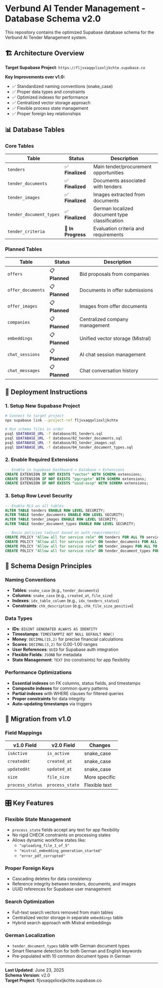 # Verbund AI Tender Management - Database Schema v2.0

This repository contains the optimized Supabase database schema for the Verbund AI Tender Management system.

## 🏗️ **Architecture Overview**

**Target Supabase Project**: `https://fljvxaqqxlioxljkchte.supabase.co`

**Key Improvements over v1.0:**
- ✅ Standardized naming conventions (snake_case)
- ✅ Proper data types and constraints
- ✅ Optimized indexes for performance
- ✅ Centralized vector storage approach
- ✅ Flexible process state management
- ✅ Proper foreign key relationships

## 📊 **Database Tables**

### **Core Tables**

| Table | Status | Description |
|-------|--------|-------------|
| `tenders` | ✅ **Finalized** | Main tender/procurement opportunities |
| `tender_documents` | ✅ **Finalized** | Documents associated with tenders |
| `tender_images` | ✅ **Finalized** | Images extracted from documents |
| `tender_document_types` | ✅ **Finalized** | German localized document type classification |
| `tender_criteria` | 🔄 **In Progress** | Evaluation criteria and requirements |

### **Planned Tables**

| Table | Status | Description |
|-------|--------|-------------|
| `offers` | 📋 **Planned** | Bid proposals from companies |
| `offer_documents` | 📋 **Planned** | Documents in offer submissions |
| `offer_images` | 📋 **Planned** | Images from offer documents |
| `companies` | 📋 **Planned** | Centralized company management |
| `embeddings` | 📋 **Planned** | Unified vector storage (Mistral) |
| `chat_sessions` | 📋 **Planned** | AI chat session management |
| `chat_messages` | 📋 **Planned** | Chat conversation history |

## 🚀 **Deployment Instructions**

### **1. Setup New Supabase Project**

```bash
# Connect to target project
npx supabase link --project-ref fljvxaqqxlioxljkchte

# Run schema files in order
psql $DATABASE_URL -f database/01_tenders.sql
psql $DATABASE_URL -f database/02_tender_documents.sql
psql $DATABASE_URL -f database/03_tender_images.sql
psql $DATABASE_URL -f database/04_tender_document_types.sql
```

### **2. Enable Required Extensions**

```sql
-- Enable in Supabase Dashboard > Database > Extensions
CREATE EXTENSION IF NOT EXISTS "vector" WITH SCHEMA extensions;
CREATE EXTENSION IF NOT EXISTS "pgcrypto" WITH SCHEMA extensions;
CREATE EXTENSION IF NOT EXISTS "uuid-ossp" WITH SCHEMA extensions;
```

### **3. Setup Row Level Security**

```sql
-- Enable RLS on all tables
ALTER TABLE tenders ENABLE ROW LEVEL SECURITY;
ALTER TABLE tender_documents ENABLE ROW LEVEL SECURITY;
ALTER TABLE tender_images ENABLE ROW LEVEL SECURITY;
ALTER TABLE tender_document_types ENABLE ROW LEVEL SECURITY;

-- Basic policies (adjust based on auth requirements)
CREATE POLICY "Allow all for service role" ON tenders FOR ALL TO service_role USING (true);
CREATE POLICY "Allow all for service role" ON tender_documents FOR ALL TO service_role USING (true);
CREATE POLICY "Allow all for service role" ON tender_images FOR ALL TO service_role USING (true);
CREATE POLICY "Allow all for service role" ON tender_document_types FOR ALL TO service_role USING (true);
```

## 🔧 **Schema Design Principles**

### **Naming Conventions**
- **Tables**: `snake_case` (e.g., `tender_documents`)
- **Columns**: `snake_case` (e.g., `created_at`, `file_size`)
- **Indexes**: `idx_table_column` (e.g., `idx_tenders_status`)
- **Constraints**: `chk_description` (e.g., `chk_file_size_positive`)

### **Data Types**
- **IDs**: `BIGINT GENERATED ALWAYS AS IDENTITY`
- **Timestamps**: `TIMESTAMPTZ NOT NULL DEFAULT NOW()`
- **Money**: `DECIMAL(15,2)` for precise financial calculations
- **Scores**: `DECIMAL(3,2)` for 0.00-1.00 ranges
- **User References**: `UUID` for Supabase auth integration
- **Flexible Fields**: `JSONB` for metadata
- **State Management**: `TEXT` (no constraints) for app flexibility

### **Performance Optimizations**
- **Essential indexes** on FK columns, status fields, and timestamps
- **Composite indexes** for common query patterns
- **Partial indexes** with WHERE clauses for filtered queries
- **Proper constraints** for data integrity
- **Auto-updating timestamps** via triggers

## 🔄 **Migration from v1.0**

### **Field Mappings**

| v1.0 Field | v2.0 Field | Changes |
|------------|------------|---------|
| `isActive` | `is_active` | snake_case |
| `createdAt` | `created_at` | snake_case |
| `updatedAt` | `updated_at` | snake_case |
| `size` | `file_size` | More specific |
| `process_status` | `process_state` | Flexible text |

## 🎛️ **Key Features**

### **Flexible State Management**
- `process_state` fields accept any text for app flexibility
- No rigid CHECK constraints on processing states
- Allows dynamic workflow states like:
  - `"uploading_file_1_of_5"`
  - `"mistral_embedding_generation_started"`
  - `"error_pdf_corrupted"`

### **Proper Foreign Keys**
- Cascading deletes for data consistency
- Reference integrity between tenders, documents, and images
- UUID references for Supabase user management

### **Search Optimization**
- Full-text search vectors removed from main tables
- Centralized vector storage in separate `embeddings` table
- Hybrid search approach with Mistral embeddings

### **German Localization**
- `tender_document_types` table with German document types
- Smart filename detection for both German and English keywords
- Pre-populated with 10 common document types in German

---

**Last Updated**: June 23, 2025  
**Schema Version**: v2.0  
**Target Project**: fljvxaqqxlioxljkchte.supabase.co
